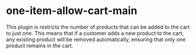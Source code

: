 # one-item-allow-cart-main
This plugin is restricts the number of products that can be added to the cart to just one. This means that if a customer adds a new product to the cart, any existing product will be removed automatically, ensuring that only one product remains in the cart.
